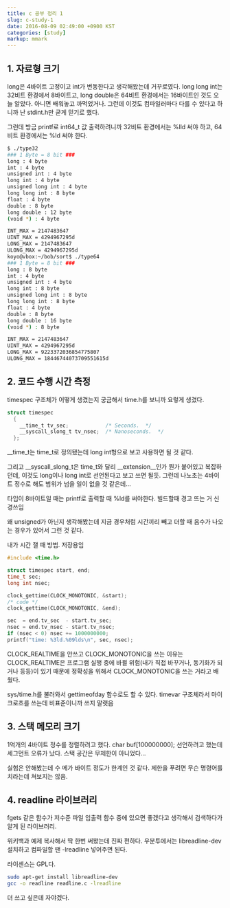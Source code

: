 ```yaml
---
title: c 공부 정리 1
slug: c-study-1
date: 2016-08-09 02:49:00 +0900 KST
categories: [study]
markup: mmark
---
```


## 1. 자료형 크기

long은 4바이트 고정이고 int가 변동한다고 생각해왔는데 거꾸로였다.
long long int는 32비트 환경에서 8바이트고,
long double은 64비트 환경에서는 16바이트인 것도 오늘 알았다.
아니면 배워놓고 까먹었거나.
그런데 이것도 컴파일러마다 다를 수 있다고 하니까 난 stdint.h만 굳게 믿기로 했다.

그런데 방금 printf로 int64_t 값 출력하려니까 32비트 환경에서는 %lld 써야 하고,
64비트 환경에서는 %ld 써야 한다.

```sh
$ ./type32
### 1 Byte = 8 bit ###
long : 4 byte
int : 4 byte
unsigned int : 4 byte
long int : 4 byte
unsigned long int : 4 byte
long long int : 8 byte
float : 4 byte
double : 8 byte
long double : 12 byte
(void *) : 4 byte

INT_MAX = 2147483647
UINT_MAX = 4294967295d
LONG_MAX = 2147483647
ULONG_MAX = 4294967295d
koyo@vbox:~/bob/sort$ ./type64
### 1 Byte = 8 bit ###
long : 8 byte
int : 4 byte
unsigned int : 4 byte
long int : 8 byte
unsigned long int : 8 byte
long long int : 8 byte
float : 4 byte
double : 8 byte
long double : 16 byte
(void *) : 8 byte

INT_MAX = 2147483647
UINT_MAX = 4294967295d
LONG_MAX = 9223372036854775807
ULONG_MAX = 18446744073709551615d
```

## 2. 코드 수행 시간 측정

timespec 구조체가 어떻게 생겼는지 궁금해서 time.h를 보니까 요렇게 생겼다.

```c
struct timespec
  {
    __time_t tv_sec;            /* Seconds.  */
    __syscall_slong_t tv_nsec;  /* Nanoseconds.  */
  };
```

__time_t는 time_t로 정의됐는데 long int형으로 보고 사용하면 될 것 같다.

그리고 __syscall_slong_t은 time_t와 달리 __extension__인가 뭔가 붙어있고 복잡하던데,
이것도 long이나 long int로 선언된다고 보고 쓰면 될듯.
그런데 나노초는 4바이트 정수로 해도 범위가 넘을 일이 없을 것 같은데...

타입이 8바이트일 때는 printf로 출력할 때 %ld를 써야한다.
빌드할때 경고 뜨는 거 신경쓰임

왜 unsigned가 아닌지 생각해봤는데
지금 경우처럼 시간끼리 빼고 더할 때 음수가 나오는 경우가 있어서 그런 것 같다.

내가 시간 잴 때 방법. 저장용임

```c
#include <time.h>

struct timespec start, end;
time_t sec;
long int nsec;

clock_gettime(CLOCK_MONOTONIC, &start);
/* code */
clock_gettime(CLOCK_MONOTONIC, &end);

sec  = end.tv_sec  - start.tv_sec;
nsec = end.tv_nsec - start.tv_nsec;
if (nsec < 0) nsec += 1000000000;
printf("time: %3ld.%09lds\n", sec, nsec);
```

CLOCK_REALTIME을 안쓰고 CLOCK_MONOTONIC을 쓰는 이유는
CLOCK_REALTIME은 프로그램 실행 중에 바뀔 위험(내가 직접 바꾸거나, 동기화가 되거나 등등)이
있기 때문에 정확성을 위해서 CLOCK_MONOTONIC을 쓰는 거라고 배웠다.

sys/time.h를 불러와서 gettimeofday 함수로도 할 수 있다.
timevar 구조체라서 마이크로초를 쓰는데 비표준이니까 쓰지 말랫음

## 3. 스택 메모리 크기

1억개의 4바이트 정수를 정렬하려고 했다.
char buf[100000000]; 선언하려고 했는데 세그먼트 오류가 났다.
스택 공간은 무제한이 아니었다...

실험은 안해봤는데 수 메가 바이트 정도가 한계인 것 같다.
제한을 푸려면 무슨 명령어를 치라는데 쳐보지는 않음.

## 4. readline 라이브러리

fgets 같은 함수가 저수준 파일 입출력 함수 중에 있으면 좋겠다고 생각해서
검색하다가 알게 된 라이브러리.

위키백과 예제 복사해서 딱 한번 써봤는데 진짜 편하다.
우분투에서는 libreadline-dev 설치하고 컴파일할 땐 -lreadline 넣어주면 된다.

라이센스는 GPL다.

```sh
sudo apt-get install libreadline-dev
gcc -o readline readline.c -lreadline
```

더 쓰고 싶은데 자야겠다.
